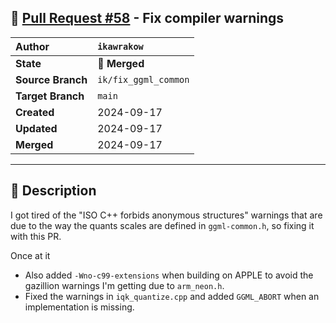 ## 🔀 [Pull Request #58](https://github.com/ikawrakow/ik_llama.cpp/pull/58) - Fix compiler warnings

| **Author** | `ikawrakow` |
| :--- | :--- |
| **State** | 🔀 **Merged** |
| **Source Branch** | `ik/fix_ggml_common` |
| **Target Branch** | `main` |
| **Created** | 2024-09-17 |
| **Updated** | 2024-09-17 |
| **Merged** | 2024-09-17 |

---

## 📄 Description

I got tired of the "ISO C++ forbids anonymous structures" warnings that are due to the way the quants scales are defined in `ggml-common.h`, so fixing it with this PR. 

Once at it
* Also added `-Wno-c99-extensions` when building on APPLE to avoid the gazillion warnings I'm getting due to `arm_neon.h`.
* Fixed the warnings in `iqk_quantize.cpp` and added `GGML_ABORT` when an implementation is missing.